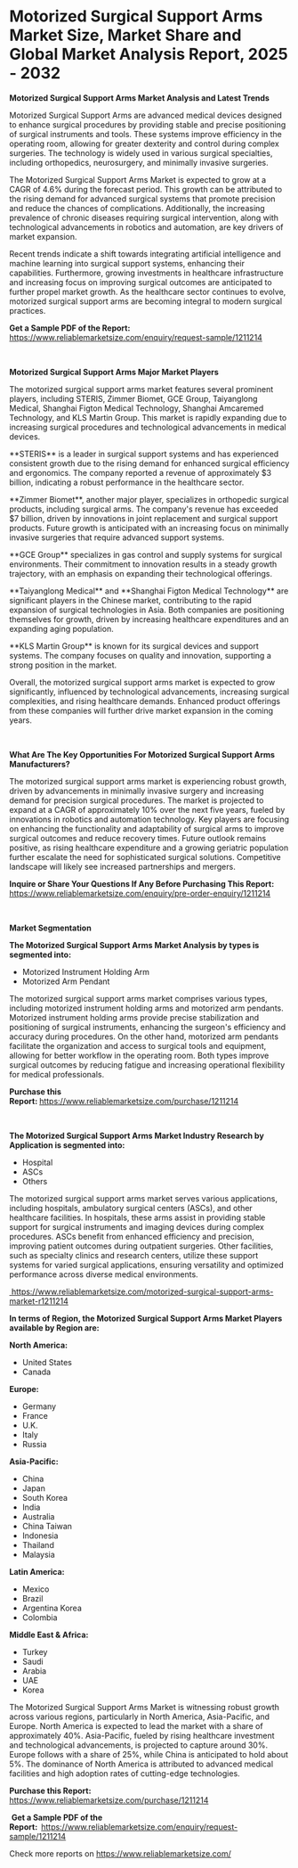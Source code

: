 <p><h1>Motorized Surgical Support Arms Market Size, Market Share and Global Market Analysis Report, 2025 - 2032</h1></p><p><strong>Motorized Surgical Support Arms Market Analysis and Latest Trends</strong></p>
<p><p>Motorized Surgical Support Arms are advanced medical devices designed to enhance surgical procedures by providing stable and precise positioning of surgical instruments and tools. These systems improve efficiency in the operating room, allowing for greater dexterity and control during complex surgeries. The technology is widely used in various surgical specialties, including orthopedics, neurosurgery, and minimally invasive surgeries.</p><p>The Motorized Surgical Support Arms Market is expected to grow at a CAGR of 4.6% during the forecast period. This growth can be attributed to the rising demand for advanced surgical systems that promote precision and reduce the chances of complications. Additionally, the increasing prevalence of chronic diseases requiring surgical intervention, along with technological advancements in robotics and automation, are key drivers of market expansion. </p><p>Recent trends indicate a shift towards integrating artificial intelligence and machine learning into surgical support systems, enhancing their capabilities. Furthermore, growing investments in healthcare infrastructure and increasing focus on improving surgical outcomes are anticipated to further propel market growth. As the healthcare sector continues to evolve, motorized surgical support arms are becoming integral to modern surgical practices.</p></p>
<p><strong>Get a Sample PDF of the Report:&nbsp;</strong> <a href="https://www.reliablemarketsize.com/enquiry/request-sample/1211214?utm_campaign=3078&utm_medium=2&utm_source=Github&utm_content=ia&utm_term=24032025&utm_id=motorized-surgical-support-arms">https://www.reliablemarketsize.com/enquiry/request-sample/1211214</a></p>
<p>&nbsp;</p>
<p><strong>Motorized Surgical Support Arms Major Market Players</strong></p>
<p><p>The motorized surgical support arms market features several prominent players, including STERIS, Zimmer Biomet, GCE Group, Taiyanglong Medical, Shanghai Figton Medical Technology, Shanghai Amcaremed Technology, and KLS Martin Group. This market is rapidly expanding due to increasing surgical procedures and technological advancements in medical devices.</p><p>**STERIS** is a leader in surgical support systems and has experienced consistent growth due to the rising demand for enhanced surgical efficiency and ergonomics. The company reported a revenue of approximately $3 billion, indicating a robust performance in the healthcare sector.</p><p>**Zimmer Biomet**, another major player, specializes in orthopedic surgical products, including surgical arms. The company's revenue has exceeded $7 billion, driven by innovations in joint replacement and surgical support products. Future growth is anticipated with an increasing focus on minimally invasive surgeries that require advanced support systems.</p><p>**GCE Group** specializes in gas control and supply systems for surgical environments. Their commitment to innovation results in a steady growth trajectory, with an emphasis on expanding their technological offerings. </p><p>**Taiyanglong Medical** and **Shanghai Figton Medical Technology** are significant players in the Chinese market, contributing to the rapid expansion of surgical technologies in Asia. Both companies are positioning themselves for growth, driven by increasing healthcare expenditures and an expanding aging population.</p><p>**KLS Martin Group** is known for its surgical devices and support systems. The company focuses on quality and innovation, supporting a strong position in the market. </p><p>Overall, the motorized surgical support arms market is expected to grow significantly, influenced by technological advancements, increasing surgical complexities, and rising healthcare demands. Enhanced product offerings from these companies will further drive market expansion in the coming years.</p></p>
<p>&nbsp;</p>
<p><strong>What Are The Key Opportunities For Motorized Surgical Support Arms Manufacturers?</strong></p>
<p><p>The motorized surgical support arms market is experiencing robust growth, driven by advancements in minimally invasive surgery and increasing demand for precision surgical procedures. The market is projected to expand at a CAGR of approximately 10% over the next five years, fueled by innovations in robotics and automation technology. Key players are focusing on enhancing the functionality and adaptability of surgical arms to improve surgical outcomes and reduce recovery times. Future outlook remains positive, as rising healthcare expenditure and a growing geriatric population further escalate the need for sophisticated surgical solutions. Competitive landscape will likely see increased partnerships and mergers.</p></p>
<p><strong>Inquire or Share Your Questions If Any Before Purchasing This Report:</strong> <a href="https://www.reliablemarketsize.com/enquiry/pre-order-enquiry/1211214?utm_campaign=3078&utm_medium=2&utm_source=Github&utm_content=ia&utm_term=24032025&utm_id=motorized-surgical-support-arms">https://www.reliablemarketsize.com/enquiry/pre-order-enquiry/1211214</a></p>
<p>&nbsp;</p>
<p><strong>Market Segmentation</strong></p>
<p><strong>The Motorized Surgical Support Arms Market Analysis by types is segmented into:</strong></p>
<p><ul><li>Motorized Instrument Holding Arm</li><li>Motorized Arm Pendant</li></ul></p>
<p><p>The motorized surgical support arms market comprises various types, including motorized instrument holding arms and motorized arm pendants. Motorized instrument holding arms provide precise stabilization and positioning of surgical instruments, enhancing the surgeon's efficiency and accuracy during procedures. On the other hand, motorized arm pendants facilitate the organization and access to surgical tools and equipment, allowing for better workflow in the operating room. Both types improve surgical outcomes by reducing fatigue and increasing operational flexibility for medical professionals.</p></p>
<p><strong>Purchase this Report:&nbsp;</strong><a href="https://www.reliablemarketsize.com/purchase/1211214?utm_campaign=3078&utm_medium=2&utm_source=Github&utm_content=ia&utm_term=24032025&utm_id=motorized-surgical-support-arms">https://www.reliablemarketsize.com/purchase/1211214</a></p>
<p>&nbsp;</p>
<p><strong>The Motorized Surgical Support Arms Market Industry Research by Application is segmented into:</strong></p>
<p><ul><li>Hospital</li><li>ASCs</li><li>Others</li></ul></p>
<p><p>The motorized surgical support arms market serves various applications, including hospitals, ambulatory surgical centers (ASCs), and other healthcare facilities. In hospitals, these arms assist in providing stable support for surgical instruments and imaging devices during complex procedures. ASCs benefit from enhanced efficiency and precision, improving patient outcomes during outpatient surgeries. Other facilities, such as specialty clinics and research centers, utilize these support systems for varied surgical applications, ensuring versatility and optimized performance across diverse medical environments.</p></p>
<p><a href="https://www.reliablemarketsize.com/motorized-surgical-support-arms-market-r1211214?utm_campaign=3078&utm_medium=2&utm_source=Github&utm_content=ia&utm_term=24032025&utm_id=motorized-surgical-support-arms">&nbsp;https://www.reliablemarketsize.com/motorized-surgical-support-arms-market-r1211214</a></p>
<p><strong>In terms of Region, the Motorized Surgical Support Arms Market Players available by Region are:</strong></p>
<p>
    <p> <strong> North America: </strong>
        <ul>
            <li>United States</li>
            <li>Canada</li>
        </ul>
        </p> 
    <p> <strong> Europe: </strong>
        <ul>
            <li>Germany</li>
            <li>France</li>
            <li>U.K.</li>
            <li>Italy</li>
            <li>Russia</li>
        </ul>
        </p> 
    <p> <strong> Asia-Pacific: </strong>
        <ul>
            <li>China</li>
            <li>Japan</li>
            <li>South Korea</li>
            <li>India</li>
            <li>Australia</li>
            <li>China Taiwan</li>
            <li>Indonesia</li>
            <li>Thailand</li>
            <li>Malaysia</li>
        </ul>
        </p> 
    <p> <strong> Latin America: </strong>
        <ul>
            <li>Mexico</li>
            <li>Brazil</li>
            <li>Argentina Korea</li>
            <li>Colombia</li>
        </ul>
        </p> 
    <p> <strong> Middle East & Africa: </strong>
        <ul>
            <li>Turkey</li>
            <li>Saudi</li>
            <li>Arabia</li>
            <li>UAE</li>
            <li>Korea</li>
        </ul>
    </p>
    </p>
<p><p>The Motorized Surgical Support Arms Market is witnessing robust growth across various regions, particularly in North America, Asia-Pacific, and Europe. North America is expected to lead the market with a share of approximately 40%. Asia-Pacific, fueled by rising healthcare investment and technological advancements, is projected to capture around 30%. Europe follows with a share of 25%, while China is anticipated to hold about 5%. The dominance of North America is attributed to advanced medical facilities and high adoption rates of cutting-edge technologies.</p></p>
<p><strong>Purchase this Report: </strong><a href="https://www.reliablemarketsize.com/purchase/1211214?utm_campaign=3078&utm_medium=2&utm_source=Github&utm_content=ia&utm_term=24032025&utm_id=motorized-surgical-support-arms">https://www.reliablemarketsize.com/purchase/1211214</a></p>
<p>&nbsp;<strong>Get a Sample PDF of the Report:&nbsp;&nbsp;</strong><a href="https://www.reliablemarketsize.com/enquiry/request-sample/1211214?utm_campaign=3078&utm_medium=2&utm_source=Github&utm_content=ia&utm_term=24032025&utm_id=motorized-surgical-support-arms">https://www.reliablemarketsize.com/enquiry/request-sample/1211214</a></p>
<p><strong></strong></p>
<p>Check more reports on <a href="https://www.reliablemarketsize.com/?utm_campaign=3078&utm_medium=2&utm_source=Github&utm_content=ia&utm_term=24032025&utm_id=motorized-surgical-support-arms">https://www.reliablemarketsize.com/</a></p>